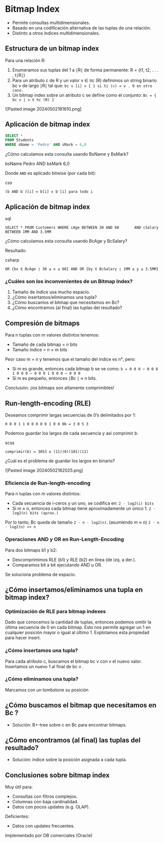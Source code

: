 # Bitmap Index

- Permite consultas multidimensionales.
- Basado en una codificación alternativa de las tuplas de una relación.
- Distinto a otros índices multidimensionales.

## Estructura de un bitmap index

Para una relación R:
1. Enumeramos sus tuplas del 1 a ∣R∣ de forma permanente:
   R = {t1, t2, . . . , t∣R∣}
2. Para un atributo c de R y un valor v ∈ πc (R) definimos un string binario bc v de largo ∣R∣ tal que:
   `bc v [i] = { 1 si ti (c) = v .
                0 en otro caso.`
3. Un bitmap index sobre un atributo c se define como el conjunto:
   `Bc = { bc v ∣ v ∈ πc (R) }`

![Pasted image 20240502181610.png]

## Aplicación de bitmap index

```sql
SELECT *
FROM Students
WHERE sName = 'Pedro' AND sMark = 6,0
```

¿Cómo calculamos esta consulta usando BsName y BsMark?

bsName
Pedro AND bsMark
6,0

Donde `AND` es aplicado bitwise (por cada bit):

css

`(b AND b′)[i] = b[i] ∧ b′[i] para todo i`

## Aplicación de bitmap index

sql

`SELECT * FROM Customers WHERE cAge BETWEEN 30 AND 60       AND cSalary BETWEEN 1MM AND 3.5MM`

¿Cómo calculamos esta consulta usando BcAge y BcSalary?

Resultado:

csharp

`OR {bx ∈ BcAge ∣ 30 ≤ x ≤ 60} AND OR {by ∈ BcSalary ∣ 1MM ≤ y ≤ 3.5MM}`

### ¿Cuáles son los inconvenientes de un Bitmap Index?

1. Tamaño de índice usa mucho espacio.
2. ¿Cómo insertamos/eliminamos una tupla?
3. ¿Cómo buscamos el bitmap que necesitamos en Bc?
4. ¿Cómo encontramos (al final) las tuplas del resultado?

## Compresión de bitmaps

Para n tuplas con m valores distintos tenemos:

- Tamaño de cada bitmap = n bits
- Tamaño índice = n × m bits

Peor caso m = n y tenemos que el tamaño del índice es n², pero:

- Si m es grande, entonces cada bitmap b se ve como: `b = 0 0 0 ⋯ 0 0 0 1 0 0 0 ⋯ 0 0 0 1 0 0 0 ⋯ 0 0 0`
- Si m es pequeño, entonces ∣Bc ∣ ≈ n bits.

Conclusión: ¡los bitmaps son altamente comprimibles!

## Run-length-encoding (RLE)

Deseamos comprimir largas secuencias de 0’s delimitados por 1:

`0 0 0 1 1 0 0 0 0 0 1 0 0 0b = 3 0 5 3`

Podemos guardar los largos de cada secuencia y así comprimir b.

scss

`comprimir(b) = 3053 o (11)(0)(101)(11)`

¿Cuál es el problema de guardar los largos en binario?

![Pasted image 20240502182025.png]

### Eficiencia de Run-length-encoding

Para n tuplas con m valores distintos:

- Cada secuencia de i-ceros y un uno, se codifica en: `2 ⋅ log2(i) bits`
- Si m ≈ n, entonces cada bitmap tiene aproximadamente un único 1. `2 ⋅ log2(n) bits (aprox.)`

Por lo tanto, Bc queda de tamaño `2 ⋅ n ⋅ log2(n)`. (asumiendo m ≈ n) `2 ⋅ n ⋅ log2(n) << n`

### Operaciones AND y OR en Run-Length-Encoding

Para dos bitmaps b1 y b2:

- Descomprimimos RLE (b1) y RLE (b2) en línea (de izq. a der.).
- Comparamos bit a bit ejecutando AND u OR.

Se soluciona problema de espacio.

## ¿Cómo insertamos/eliminamos una tupla en bitmap index?

### Optimización de RLE para bitmap indexes

Dado que conocemos la cantidad de tuplas, entonces podemos omitir la última secuencia de 0 en cada bitmap. Esto nos permite agregar un 1 en cualquier posición mayor o igual al último 1. Explotamos esta propiedad para hacer insert.

### ¿Cómo insertamos una tupla?

Para cada atributo c, buscamos el bitmap bc v con v el nuevo valor. Insertamos un nuevo 1 al final de bc v .

### ¿Cómo eliminamos una tupla?

Marcamos con un tombstone su posición

## ¿Cómo buscamos el bitmap que necesitamos en Bc ?

- Solución: B+-tree sobre c en Bc para encontrar bitmaps.

## ¿Cómo encontramos (al final) las tuplas del resultado?

- Solución: índice sobre la posición asignada a cada tupla.

## Conclusiones sobre bitmap index

Muy útil para:

- Consultas con filtros complejos.
- Columnas con baja cardinalidad.
- Datos con pocos updates (e.g. OLAP).

Deficientes:

- Datos con updates frecuentes.

Implementado por DB comerciales (Oracle)